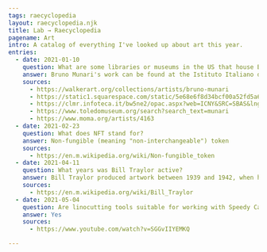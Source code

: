 ```yaml
---
tags: raecyclopedia
layout: raecyclopedia.njk
title: Lab → Raecyclopedia
pagename: Art
intro: A catalog of everything I've looked up about art this year.
entries:
  - date: 2021-01-10
    question: What are some libraries or museums in the US that house Bruno Munari's work?
    answer: Bruno Munari's work can be found at the Istituto Italiano di Cultura (NYC), Museum of Modern Art (NYC), Merrill-Berman Collection (NYC), Toledo Museum of Art, and Walker Art Center (Minneapolis).
    sources:
      - https://walkerart.org/collections/artists/bruno-munari
      - https://static1.squarespace.com/static/5e68e6f8d34bcf00a52fd5a6/t/5e9f9f47352fc15c62d16597/1587519318587/MCB+Bruno+Munari.pdf
      - https://clmr.infoteca.it/bw5ne2/opac.aspx?web=ICNY&SRC=SBAS&lng=ENG
      - https://www.toledomuseum.org/search?search_text=munari
      - https://www.moma.org/artists/4163
  - date: 2021-02-23
    question: What does NFT stand for?
    answer: Non-fungible (meaning "non-interchangeable") token
    sources:
      - https://en.m.wikipedia.org/wiki/Non-fungible_token
  - date: 2021-04-11
    question: What years was Bill Traylor active?
    answer: Bill Traylor produced artwork between 1939 and 1942, when he was in his 80s.
    sources:
      - https://en.m.wikipedia.org/wiki/Bill_Traylor
  - date: 2021-05-04
    question: Are linocutting tools suitable for working with Speedy Carve?
    answer: Yes
    sources:
      - https://www.youtube.com/watch?v=SGGvIIYEMKQ

---
```

